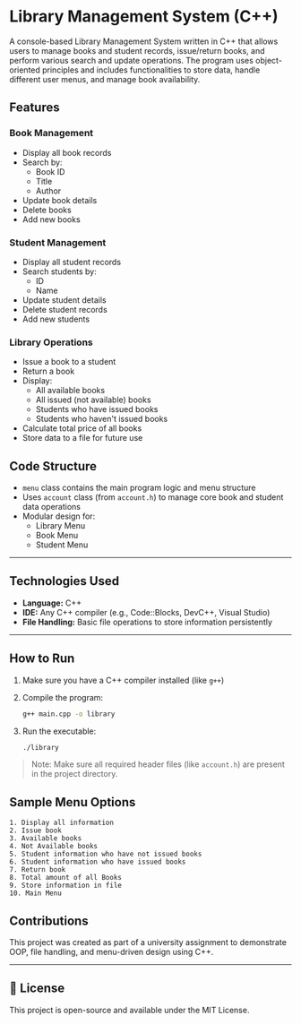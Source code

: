 
# Library Management System (C++)

A console-based Library Management System written in C++ that allows users to manage books and student records, issue/return books, and perform various search and update operations. The program uses object-oriented principles and includes functionalities to store data, handle different user menus, and manage book availability.

## Features

### Book Management
- Display all book records
- Search by:
  - Book ID
  - Title
  - Author
- Update book details
- Delete books
- Add new books

### Student Management
- Display all student records
- Search students by:
  - ID
  - Name
- Update student details
- Delete student records
- Add new students

### Library Operations
- Issue a book to a student
- Return a book
- Display:
  - All available books
  - All issued (not available) books
  - Students who have issued books
  - Students who haven't issued books
- Calculate total price of all books
- Store data to a file for future use


## Code Structure

- `menu` class contains the main program logic and menu structure
- Uses `account` class (from `account.h`) to manage core book and student data operations
- Modular design for:
  - Library Menu
  - Book Menu
  - Student Menu

---

## Technologies Used

- **Language:** C++
- **IDE:** Any C++ compiler (e.g., Code::Blocks, DevC++, Visual Studio)
- **File Handling:** Basic file operations to store information persistently

---

## How to Run

1. Make sure you have a C++ compiler installed (like `g++`)
2. Compile the program:
   ```bash
   g++ main.cpp -o library

3. Run the executable:

   ```bash
   ./library
   ```

> Note: Make sure all required header files (like `account.h`) are present in the project directory.


## Sample Menu Options

```text
1. Display all information
2. Issue book
3. Available books
4. Not Available books
5. Student information who have not issued books
6. Student information who have issued books
7. Return book
8. Total amount of all Books
9. Store information in file
10. Main Menu
```


## Contributions

This project was created as part of a university assignment to demonstrate OOP, file handling, and menu-driven design using C++.

---

## 📄 License

This project is open-source and available under the MIT License.

